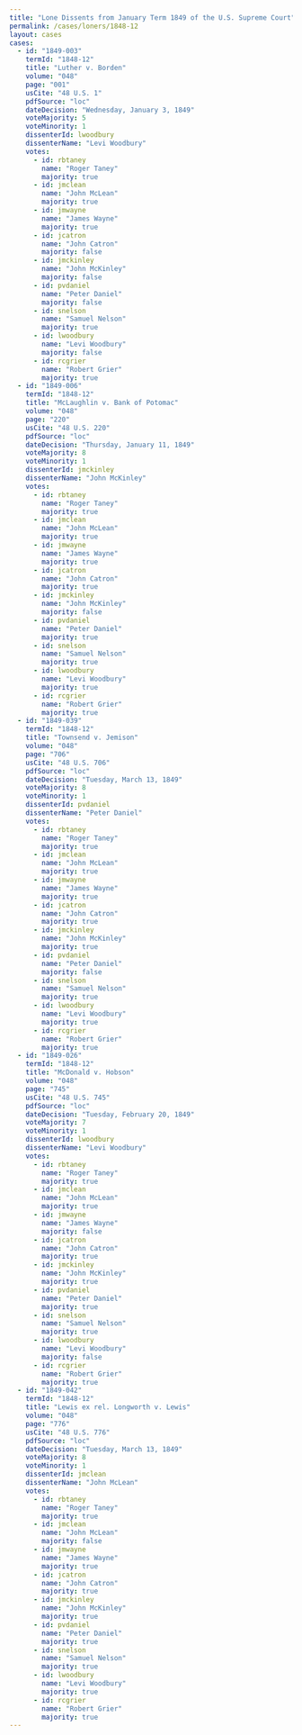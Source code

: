 ```yaml
---
title: "Lone Dissents from January Term 1849 of the U.S. Supreme Court"
permalink: /cases/loners/1848-12
layout: cases
cases:
  - id: "1849-003"
    termId: "1848-12"
    title: "Luther v. Borden"
    volume: "048"
    page: "001"
    usCite: "48 U.S. 1"
    pdfSource: "loc"
    dateDecision: "Wednesday, January 3, 1849"
    voteMajority: 5
    voteMinority: 1
    dissenterId: lwoodbury
    dissenterName: "Levi Woodbury"
    votes:
      - id: rbtaney
        name: "Roger Taney"
        majority: true
      - id: jmclean
        name: "John McLean"
        majority: true
      - id: jmwayne
        name: "James Wayne"
        majority: true
      - id: jcatron
        name: "John Catron"
        majority: false
      - id: jmckinley
        name: "John McKinley"
        majority: false
      - id: pvdaniel
        name: "Peter Daniel"
        majority: false
      - id: snelson
        name: "Samuel Nelson"
        majority: true
      - id: lwoodbury
        name: "Levi Woodbury"
        majority: false
      - id: rcgrier
        name: "Robert Grier"
        majority: true
  - id: "1849-006"
    termId: "1848-12"
    title: "McLaughlin v. Bank of Potomac"
    volume: "048"
    page: "220"
    usCite: "48 U.S. 220"
    pdfSource: "loc"
    dateDecision: "Thursday, January 11, 1849"
    voteMajority: 8
    voteMinority: 1
    dissenterId: jmckinley
    dissenterName: "John McKinley"
    votes:
      - id: rbtaney
        name: "Roger Taney"
        majority: true
      - id: jmclean
        name: "John McLean"
        majority: true
      - id: jmwayne
        name: "James Wayne"
        majority: true
      - id: jcatron
        name: "John Catron"
        majority: true
      - id: jmckinley
        name: "John McKinley"
        majority: false
      - id: pvdaniel
        name: "Peter Daniel"
        majority: true
      - id: snelson
        name: "Samuel Nelson"
        majority: true
      - id: lwoodbury
        name: "Levi Woodbury"
        majority: true
      - id: rcgrier
        name: "Robert Grier"
        majority: true
  - id: "1849-039"
    termId: "1848-12"
    title: "Townsend v. Jemison"
    volume: "048"
    page: "706"
    usCite: "48 U.S. 706"
    pdfSource: "loc"
    dateDecision: "Tuesday, March 13, 1849"
    voteMajority: 8
    voteMinority: 1
    dissenterId: pvdaniel
    dissenterName: "Peter Daniel"
    votes:
      - id: rbtaney
        name: "Roger Taney"
        majority: true
      - id: jmclean
        name: "John McLean"
        majority: true
      - id: jmwayne
        name: "James Wayne"
        majority: true
      - id: jcatron
        name: "John Catron"
        majority: true
      - id: jmckinley
        name: "John McKinley"
        majority: true
      - id: pvdaniel
        name: "Peter Daniel"
        majority: false
      - id: snelson
        name: "Samuel Nelson"
        majority: true
      - id: lwoodbury
        name: "Levi Woodbury"
        majority: true
      - id: rcgrier
        name: "Robert Grier"
        majority: true
  - id: "1849-026"
    termId: "1848-12"
    title: "McDonald v. Hobson"
    volume: "048"
    page: "745"
    usCite: "48 U.S. 745"
    pdfSource: "loc"
    dateDecision: "Tuesday, February 20, 1849"
    voteMajority: 7
    voteMinority: 1
    dissenterId: lwoodbury
    dissenterName: "Levi Woodbury"
    votes:
      - id: rbtaney
        name: "Roger Taney"
        majority: true
      - id: jmclean
        name: "John McLean"
        majority: true
      - id: jmwayne
        name: "James Wayne"
        majority: false
      - id: jcatron
        name: "John Catron"
        majority: true
      - id: jmckinley
        name: "John McKinley"
        majority: true
      - id: pvdaniel
        name: "Peter Daniel"
        majority: true
      - id: snelson
        name: "Samuel Nelson"
        majority: true
      - id: lwoodbury
        name: "Levi Woodbury"
        majority: false
      - id: rcgrier
        name: "Robert Grier"
        majority: true
  - id: "1849-042"
    termId: "1848-12"
    title: "Lewis ex rel. Longworth v. Lewis"
    volume: "048"
    page: "776"
    usCite: "48 U.S. 776"
    pdfSource: "loc"
    dateDecision: "Tuesday, March 13, 1849"
    voteMajority: 8
    voteMinority: 1
    dissenterId: jmclean
    dissenterName: "John McLean"
    votes:
      - id: rbtaney
        name: "Roger Taney"
        majority: true
      - id: jmclean
        name: "John McLean"
        majority: false
      - id: jmwayne
        name: "James Wayne"
        majority: true
      - id: jcatron
        name: "John Catron"
        majority: true
      - id: jmckinley
        name: "John McKinley"
        majority: true
      - id: pvdaniel
        name: "Peter Daniel"
        majority: true
      - id: snelson
        name: "Samuel Nelson"
        majority: true
      - id: lwoodbury
        name: "Levi Woodbury"
        majority: true
      - id: rcgrier
        name: "Robert Grier"
        majority: true
---
```

